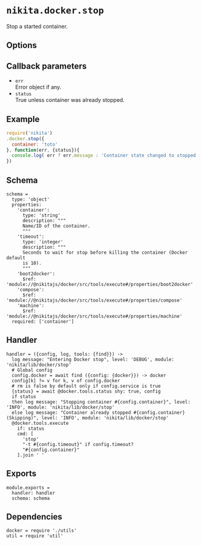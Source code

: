 
# `nikita.docker.stop`

Stop a started container.

## Options


## Callback parameters

* `err`   
  Error object if any.
* `status`   
  True unless container was already stopped.

## Example

```javascript
require('nikita')
.docker.stop({
  container: 'toto'
}, function(err, {status}){
  console.log( err ? err.message : 'Container state changed to stopped: ' + status);
})
```

## Schema

    schema =
      type: 'object'
      properties:
        'container':
          type: 'string'
          description: """
          Name/ID of the container.
          """
        'timeout':
          type: 'integer'
          description: """
          Seconds to wait for stop before killing the container (Docker default
          is 10).
          """
        'boot2docker':
          $ref: 'module://@nikitajs/docker/src/tools/execute#/properties/boot2docker'
        'compose':
          $ref: 'module://@nikitajs/docker/src/tools/execute#/properties/compose'
        'machine':
          $ref: 'module://@nikitajs/docker/src/tools/execute#/properties/machine'
      required: ['container']

## Handler

    handler = ({config, log, tools: {find}}) ->
      log message: "Entering Docker stop", level: 'DEBUG', module: 'nikita/lib/docker/stop'
      # Global config
      config.docker = await find ({config: {docker}}) -> docker
      config[k] ?= v for k, v of config.docker
      # rm is false by default only if config.service is true
      {status} = await @docker.tools.status shy: true, config
      if status
      then log message: "Stopping container #{config.container}", level: 'INFO', module: 'nikita/lib/docker/stop'
      else log message: "Container already stopped #{config.container} (Skipping)", level: 'INFO', module: 'nikita/lib/docker/stop'
      @docker.tools.execute
        if: status
        cmd: [
          'stop'
          "-t #{config.timeout}" if config.timeout?
          "#{config.container}"
        ].join ' '

## Exports

    module.exports =
      handler: handler
      schema: schema

## Dependencies

    docker = require './utils'
    util = require 'util'
